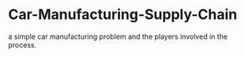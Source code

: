 # Car-Manufacturing-Supply-Chain
a simple car manufacturing problem and the players involved in the process.

